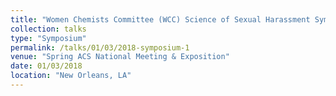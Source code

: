 ```yaml
---
title: "Women Chemists Committee (WCC) Science of Sexual Harassment Symposium"
collection: talks
type: "Symposium"
permalink: /talks/01/03/2018-symposium-1
venue: "Spring ACS National Meeting & Exposition"
date: 01/03/2018
location: "New Orleans, LA"
---
```


